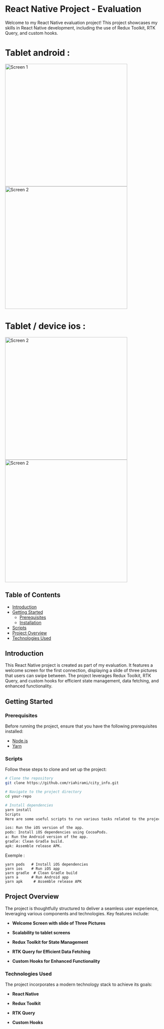 # React Native Project - Evaluation

Welcome to my React Native evaluation project! This project showcases my skills in React Native development, including the use of Redux Toolkit, RTK Query, and custom hooks.

 # Tablet android : 
<div style={{ flexDirection: 'row' }}>
 
  <img src="https://i.postimg.cc/T2G1fRZ2/Screenshot-1705865081.png" alt="Screen 1" width="400" />
  <img src="https://i.postimg.cc/FmQ7jZ7t/Screenshot-1705866961.png" alt="Screen 2" width="400" />

  # Tablet / device ios : 
  <img src="https://i.postimg.cc/YqxXqKtB/Simulator-Screenshot-i-Phone-SE-2020-2024-01-21-at-22-49-15.png" alt="Screen 2" width="400" />
  <img src="https://i.postimg.cc/BvjNgjHJ/Simulator-Screenshot-i-Pad-10th-generation-2024-01-21-at-22-49-28.png" alt="Screen 2" width="400" />
</div>


## Table of Contents

- [Introduction](#introduction)
- [Getting Started](#getting-started)
  - [Prerequisites](#prerequisites)
  - [Installation](#installation)
- [Scripts](#scripts)
- [Project Overview](#project-overview)
- [Technologies Used](#technologies-used)

## Introduction

This React Native project is created as part of my evaluation. It features a welcome screen for the first connection, displaying a slide of three pictures that users can swipe between. The project leverages Redux Toolkit, RTK Query, and custom hooks for efficient state management, data fetching, and enhanced functionality.

## Getting Started

### Prerequisites

Before running the project, ensure that you have the following prerequisites installed:

- [Node.js](https://nodejs.org/)
- [Yarn](https://yarnpkg.com/)

### Scripts

Follow these steps to clone and set up the project:

```bash
# Clone the repository
git clone https://github.com/riahirami/city_info.git

# Navigate to the project directory
cd your-repo

# Install dependencies
yarn install
Scripts
Here are some useful scripts to run various tasks related to the project.

ios: Run the iOS version of the app.
pods: Install iOS dependencies using CocoaPods.
a: Run the Android version of the app.
gradle: Clean Gradle build.
apk: Assemble release APK.
```
Exemple : 
```
yarn pods   # Install iOS dependencies
yarn ios    # Run iOS app
yarn gradle  # Clean Gradle build
yarn a      # Run Android app
yarn apk     # Assemble release APK
```

## Project Overview

The project is thoughtfully structured to deliver a seamless user experience, leveraging various components and technologies. Key features include:

- **Welcome Screen with slide of Three Pictures**
  
- **Scalability to tablet screens**
  
- **Redux Toolkit for State Management**

- **RTK Query for Efficient Data Fetching**

- **Custom Hooks for Enhanced Functionality**

### Technologies Used

The project incorporates a modern technology stack to achieve its goals:

- **React Native**

- **Redux Toolkit**

- **RTK Query**

- **Custom Hooks**
